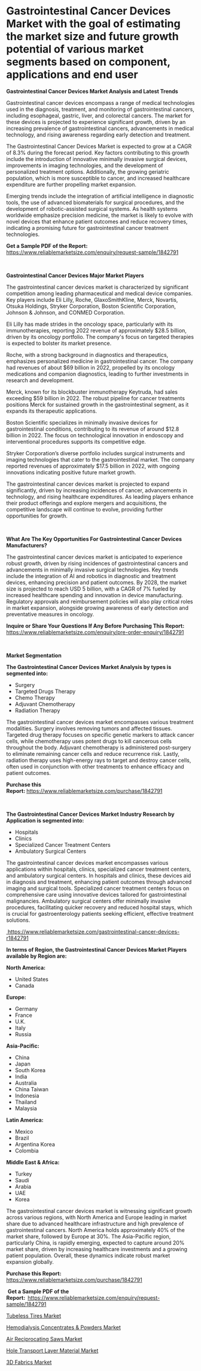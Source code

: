 <p><h1>Gastrointestinal Cancer Devices Market with the goal of estimating the market size and future growth potential of various market segments based on component, applications and end user</h1></p><p><strong>Gastrointestinal Cancer Devices Market Analysis and Latest Trends</strong></p>
<p><p>Gastrointestinal cancer devices encompass a range of medical technologies used in the diagnosis, treatment, and monitoring of gastrointestinal cancers, including esophageal, gastric, liver, and colorectal cancers. The market for these devices is projected to experience significant growth, driven by an increasing prevalence of gastrointestinal cancers, advancements in medical technology, and rising awareness regarding early detection and treatment.</p><p>The Gastrointestinal Cancer Devices Market is expected to grow at a CAGR of 8.3% during the forecast period. Key factors contributing to this growth include the introduction of innovative minimally invasive surgical devices, improvements in imaging technologies, and the development of personalized treatment options. Additionally, the growing geriatric population, which is more susceptible to cancer, and increased healthcare expenditure are further propelling market expansion. </p><p>Emerging trends include the integration of artificial intelligence in diagnostic tools, the use of advanced biomaterials for surgical procedures, and the development of robotic-assisted surgical systems. As health systems worldwide emphasize precision medicine, the market is likely to evolve with novel devices that enhance patient outcomes and reduce recovery times, indicating a promising future for gastrointestinal cancer treatment technologies.</p></p>
<p><strong>Get a Sample PDF of the Report:&nbsp;</strong> <a href="https://www.reliablemarketsize.com/enquiry/request-sample/1842791?utm_campaign=1125&utm_medium=2&utm_source=Github&utm_content=ia&utm_term=17102024&utm_id=gastrointestinal-cancer-devices">https://www.reliablemarketsize.com/enquiry/request-sample/1842791</a></p>
<p>&nbsp;</p>
<p><strong>Gastrointestinal Cancer Devices Major Market Players</strong></p>
<p><p>The gastrointestinal cancer devices market is characterized by significant competition among leading pharmaceutical and medical device companies. Key players include Eli Lilly, Roche, GlaxoSmithKline, Merck, Novartis, Otsuka Holdings, Stryker Corporation, Boston Scientific Corporation, Johnson & Johnson, and CONMED Corporation.</p><p>Eli Lilly has made strides in the oncology space, particularly with its immunotherapies, reporting 2022 revenue of approximately $28.5 billion, driven by its oncology portfolio. The company's focus on targeted therapies is expected to bolster its market presence.</p><p>Roche, with a strong background in diagnostics and therapeutics, emphasizes personalized medicine in gastrointestinal cancer. The company had revenues of about $69 billion in 2022, propelled by its oncology medications and companion diagnostics, leading to further investments in research and development.</p><p>Merck, known for its blockbuster immunotherapy Keytruda, had sales exceeding $59 billion in 2022. The robust pipeline for cancer treatments positions Merck for sustained growth in the gastrointestinal segment, as it expands its therapeutic applications.</p><p>Boston Scientific specializes in minimally invasive devices for gastrointestinal conditions, contributing to its revenue of around $12.8 billion in 2022. The focus on technological innovation in endoscopy and interventional procedures supports its competitive edge.</p><p>Stryker Corporation’s diverse portfolio includes surgical instruments and imaging technologies that cater to the gastrointestinal market. The company reported revenues of approximately $17.5 billion in 2022, with ongoing innovations indicating positive future market growth.</p><p>The gastrointestinal cancer devices market is projected to expand significantly, driven by increasing incidences of cancer, advancements in technology, and rising healthcare expenditures. As leading players enhance their product offerings and explore mergers and acquisitions, the competitive landscape will continue to evolve, providing further opportunities for growth.</p></p>
<p>&nbsp;</p>
<p><strong>What Are The Key Opportunities For Gastrointestinal Cancer Devices Manufacturers?</strong></p>
<p><p>The gastrointestinal cancer devices market is anticipated to experience robust growth, driven by rising incidences of gastrointestinal cancers and advancements in minimally invasive surgical technologies. Key trends include the integration of AI and robotics in diagnostic and treatment devices, enhancing precision and patient outcomes. By 2028, the market size is projected to reach USD 5 billion, with a CAGR of 7% fueled by increased healthcare spending and innovation in device manufacturing. Regulatory approvals and reimbursement policies will also play critical roles in market expansion, alongside growing awareness of early detection and preventative measures in oncology.</p></p>
<p><strong>Inquire or Share Your Questions If Any Before Purchasing This Report:</strong> <a href="https://www.reliablemarketsize.com/enquiry/pre-order-enquiry/1842791?utm_campaign=1125&utm_medium=2&utm_source=Github&utm_content=ia&utm_term=17102024&utm_id=gastrointestinal-cancer-devices">https://www.reliablemarketsize.com/enquiry/pre-order-enquiry/1842791</a></p>
<p>&nbsp;</p>
<p><strong>Market Segmentation</strong></p>
<p><strong>The Gastrointestinal Cancer Devices Market Analysis by types is segmented into:</strong></p>
<p><ul><li>Surgery</li><li>Targeted Drugs Therapy</li><li>Chemo Therapy</li><li>Adjuvant Chemotherapy</li><li>Radiation Therapy</li></ul></p>
<p><p>The gastrointestinal cancer devices market encompasses various treatment modalities. Surgery involves removing tumors and affected tissues. Targeted drug therapy focuses on specific genetic markers to attack cancer cells, while chemotherapy uses potent drugs to kill cancerous cells throughout the body. Adjuvant chemotherapy is administered post-surgery to eliminate remaining cancer cells and reduce recurrence risk. Lastly, radiation therapy uses high-energy rays to target and destroy cancer cells, often used in conjunction with other treatments to enhance efficacy and patient outcomes.</p></p>
<p><strong>Purchase this Report:&nbsp;</strong><a href="https://www.reliablemarketsize.com/purchase/1842791?utm_campaign=1125&utm_medium=2&utm_source=Github&utm_content=ia&utm_term=17102024&utm_id=gastrointestinal-cancer-devices">https://www.reliablemarketsize.com/purchase/1842791</a></p>
<p>&nbsp;</p>
<p><strong>The Gastrointestinal Cancer Devices Market Industry Research by Application is segmented into:</strong></p>
<p><ul><li>Hospitals</li><li>Clinics</li><li>Specialized Cancer Treatment Centers</li><li>Ambulatory Surgical Centers</li></ul></p>
<p><p>The gastrointestinal cancer devices market encompasses various applications within hospitals, clinics, specialized cancer treatment centers, and ambulatory surgical centers. In hospitals and clinics, these devices aid in diagnosis and treatment, enhancing patient outcomes through advanced imaging and surgical tools. Specialized cancer treatment centers focus on comprehensive care using innovative devices tailored for gastrointestinal malignancies. Ambulatory surgical centers offer minimally invasive procedures, facilitating quicker recovery and reduced hospital stays, which is crucial for gastroenterology patients seeking efficient, effective treatment solutions.</p></p>
<p><a href="https://www.reliablemarketsize.com/gastrointestinal-cancer-devices-r1842791?utm_campaign=1125&utm_medium=2&utm_source=Github&utm_content=ia&utm_term=17102024&utm_id=gastrointestinal-cancer-devices">&nbsp;https://www.reliablemarketsize.com/gastrointestinal-cancer-devices-r1842791</a></p>
<p><strong>In terms of Region, the Gastrointestinal Cancer Devices Market Players available by Region are:</strong></p>
<p>
    <p> <strong> North America: </strong>
        <ul>
            <li>United States</li>
            <li>Canada</li>
        </ul>
        </p> 
    <p> <strong> Europe: </strong>
        <ul>
            <li>Germany</li>
            <li>France</li>
            <li>U.K.</li>
            <li>Italy</li>
            <li>Russia</li>
        </ul>
        </p> 
    <p> <strong> Asia-Pacific: </strong>
        <ul>
            <li>China</li>
            <li>Japan</li>
            <li>South Korea</li>
            <li>India</li>
            <li>Australia</li>
            <li>China Taiwan</li>
            <li>Indonesia</li>
            <li>Thailand</li>
            <li>Malaysia</li>
        </ul>
        </p> 
    <p> <strong> Latin America: </strong>
        <ul>
            <li>Mexico</li>
            <li>Brazil</li>
            <li>Argentina Korea</li>
            <li>Colombia</li>
        </ul>
        </p> 
    <p> <strong> Middle East & Africa: </strong>
        <ul>
            <li>Turkey</li>
            <li>Saudi</li>
            <li>Arabia</li>
            <li>UAE</li>
            <li>Korea</li>
        </ul>
    </p>
    </p>
<p><p>The gastrointestinal cancer devices market is witnessing significant growth across various regions, with North America and Europe leading in market share due to advanced healthcare infrastructure and high prevalence of gastrointestinal cancers. North America holds approximately 40% of the market share, followed by Europe at 30%. The Asia-Pacific region, particularly China, is rapidly emerging, expected to capture around 20% market share, driven by increasing healthcare investments and a growing patient population. Overall, these dynamics indicate robust market expansion globally.</p></p>
<p><strong>Purchase this Report: </strong><a href="https://www.reliablemarketsize.com/purchase/1842791?utm_campaign=1125&utm_medium=2&utm_source=Github&utm_content=ia&utm_term=17102024&utm_id=gastrointestinal-cancer-devices">https://www.reliablemarketsize.com/purchase/1842791</a></p>
<p>&nbsp;<strong>Get a Sample PDF of the Report:&nbsp;&nbsp;</strong><a href="https://www.reliablemarketsize.com/enquiry/request-sample/1842791?utm_campaign=1125&utm_medium=2&utm_source=Github&utm_content=ia&utm_term=17102024&utm_id=gastrointestinal-cancer-devices">https://www.reliablemarketsize.com/enquiry/request-sample/1842791</a></p>
<p><strong></strong></p>
<p><p><a href="https://www.linkedin.com/pulse/tubeless-tires-market-evolution-regional-adaptations-innovation-lnmsf?utm_campaign=1125&utm_medium=2&utm_source=Github&utm_content=ia&utm_term=17102024&utm_id=gastrointestinal-cancer-devices">Tubeless Tires Market</a></p><p><a href="https://github.com/giannabilliehph2/Market-Research-Report-List-1/blob/main/hemodialysis-concentrates-powders-market.md?utm_campaign=1125&utm_medium=2&utm_source=Github&utm_content=ia&utm_term=17102024&utm_id=gastrointestinal-cancer-devices">Hemodialysis Concentrates & Powders Market</a></p><p><a href="https://issuu.com/reportprime-2/docs/air-reciprocating-saws-market-size-_83c8acfc825d09?utm_campaign=1125&utm_medium=2&utm_source=Github&utm_content=ia&utm_term=17102024&utm_id=gastrointestinal-cancer-devices">Air Reciprocating Saws Market</a></p><p><a href="https://github.com/gracia2ucahee/Market-Research-Report-List-1/blob/main/hole-transport-layer-material-market.md?utm_campaign=1125&utm_medium=2&utm_source=Github&utm_content=ia&utm_term=17102024&utm_id=gastrointestinal-cancer-devices">Hole Transport Layer Material Market</a></p><p><a href="https://www.linkedin.com/pulse/3d-fabrics-market-global-trends-forecast-2024-2031-seeresearch-a8plc?utm_campaign=1125&utm_medium=2&utm_source=Github&utm_content=ia&utm_term=17102024&utm_id=gastrointestinal-cancer-devices">3D Fabrics Market</a></p></p>